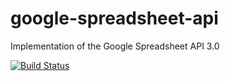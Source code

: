 google-spreadsheet-api
======================

Implementation of the Google Spreadsheet API 3.0

[![Build Status](https://travis-ci.org/MikeRoetgers/google-spreadsheet-api.png?branch=master)](https://travis-ci.org/MikeRoetgers/google-spreadsheet-api)
